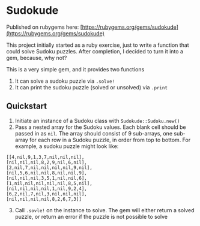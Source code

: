 Sudokude
========

Published on rubygems here: [https://rubygems.org/gems/sudokude](https://rubygems.org/gems/sudokude)

This project initially started as a ruby exercise, just to write a function that could solve Sudoku puzzles. After completion, I decided to turn it into a gem, because, why not?

This is a very simple gem, and it provides two functions

1.  It can solve a sudoku puzzle via `.solve!`
2.  It can print the sudoku puzzle (solved or unsolved) via `.print`

Quickstart
-------------
1.  Initiate an instance of a Sudoku class with `Sudokude::Sudoku.new()`
2.  Pass a nested array for the Sudoku values. Each blank cell should be passed in as `nil`. The array should consist of 9 sub-arrays, one sub-array for each row in a Sudoku puzzle, in order from top to bottom. For example, a sudoku puzzle might look like:

 ```
 [[4,nil,9,1,3,7,nil,nil,nil],
 [nil,nil,nil,8,2,9,nil,6,nil],
 [2,nil,7,nil,nil,nil,nil,9,nil],
 [nil,5,6,nil,nil,8,nil,nil,9],
 [nil,nil,nil,3,5,1,nil,nil,6],
 [1,nil,nil,nil,nil,nil,8,5,nil],
 [nil,nil,nil,nil,1,nil,9,2,4],
 [6,2,nil,7,nil,3,nil,nil,nil],
 [nil,nil,nil,nil,8,2,6,7,3]]
 ```

3.  Call `.sovle!` on the instance to solve. The gem will either return a solved puzzle, or return an error if the puzzle is not possible to solve